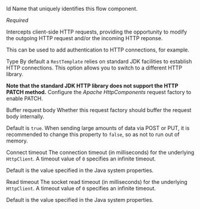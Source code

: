 
Id
Name that uniquely identifies this flow component.

<i>Required</i>


Intercepts client-side HTTP requests, providing the opportunity to modify the outgoing HTTP request and/or the incoming HTTP reponse.

This can be used to add authentication to HTTP connections, for example.


Type
By default a <code>RestTemplate</code> relies on standard JDK facilities to establish HTTP connections. This option allows you to switch to a different HTTP library.

<b>Note that the standard JDK HTTP library does not support the HTTP PATCH method.</b> Configure the <i>Apache HttpComponents</i> request factory to enable PATCH.


Buffer request body
Whether this request factory should buffer the request body internally.

Default is <code>true</code>. When sending large amounts of data via POST or PUT, it is recommended to change this property to <code>false</code>, so as not to run out of memory.


Connect timeout
The connection timeout (in milliseconds) for the underlying <code>HttpClient</code>. A timeout value of <code>0</code> specifies an infinite timeout.

Default is the value specified in the Java system properties.


Read timeout
The socket read timeout (in milliseconds) for the underlying <code>HttpClient</code>. A timeout value of <code>0</code> specifies an infinite timeout.

Default is the value specified in the Java system properties.

